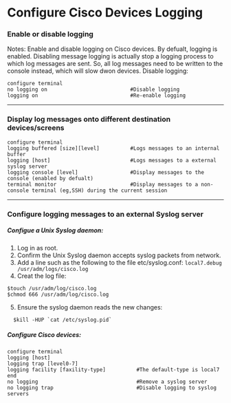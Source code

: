 # Configure Cisco Devices Logging

### Enable or disable logging
Notes: Enable and disable logging on Cisco devices. By defualt, logging is enabled. Disabling message logging is actually stop a logging process to which log messages are sent. So, all log messages need to be written to the console instead, which will slow dwon devices.
Disable logging:
```
configure terminal
no logging on                           #Disable logging
logging on                              #Re-enable logging
```
---
### Display log messages onto different destination devices/screens
```
configure terminal
logging buffered [size][level]          #Logs messages to an internal buffer 
logging [host]                          #Logs messages to a external syslog server
logging console [level]                 #Display messages to the console (enabled by defualt)
terminal monitor                        #Display messages to a non-console terminal (eg,SSH) during the current session
```
---
### Configure logging messages to an external Syslog server
##### Configue a Unix Syslog daemon:
1) Log in as root.
2) Confirm the Unix Syslog daemon accepts syslog packets from network.
3) Add a line such as the following to the file etc/syslog.conf: `local7.debug /usr/adm/logs/cisco.log`
4) Creat the log file:
  ```
  $touch /usr/adm/log/cisco.log
  $chmod 666 /usr/adm/log/cisco.log
  ```
5) Ensure the syslog daemon reads the new changes:
  ```
	$kill -HUP `cat /etc/syslog.pid`
  ```
##### Configure Cisco devices:
  ```
  configure terminal
  logging [host]
  logging trap [level0-7]
  logging facility [faxility-type]          #The default-type is local7
  end
  no logging                                #Remove a syslog server
  no logging trap                           #Disable logging to syslog servers
  ```
